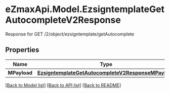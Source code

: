 # eZmaxApi.Model.EzsigntemplateGetAutocompleteV2Response
Response for GET /2/object/ezsigntemplate/getAutocomplete

## Properties

Name | Type | Description | Notes
------------ | ------------- | ------------- | -------------
**MPayload** | [**EzsigntemplateGetAutocompleteV2ResponseMPayload**](EzsigntemplateGetAutocompleteV2ResponseMPayload.md) |  | 

[[Back to Model list]](../README.md#documentation-for-models) [[Back to API list]](../README.md#documentation-for-api-endpoints) [[Back to README]](../README.md)

